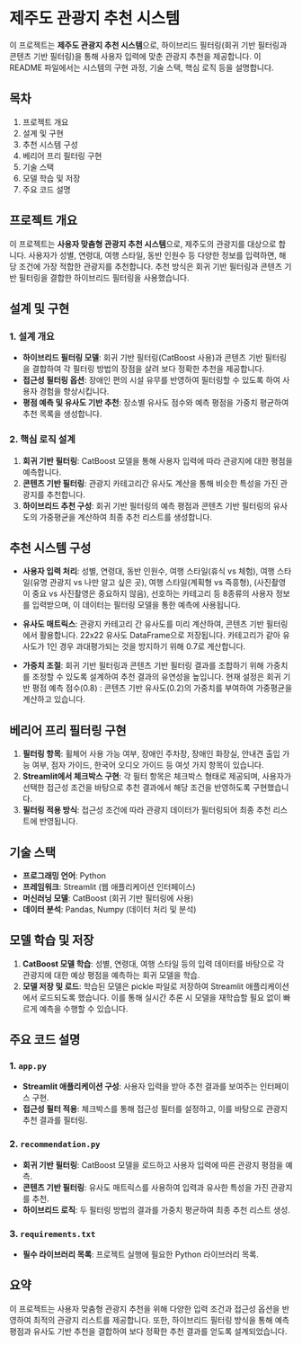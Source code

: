 # 제주도 관광지 추천 시스템

이 프로젝트는 **제주도 관광지 추천 시스템**으로, 하이브리드 필터링(회귀 기반 필터링과 콘텐츠 기반 필터링)을 통해 사용자 입력에 맞춘 관광지 추천을 제공합니다. 이 README 파일에서는 시스템의 구현 과정, 기술 스택, 핵심 로직 등을 설명합니다.

## 목차
1. 프로젝트 개요
2. 설계 및 구현
3. 추천 시스템 구성
4. 베리어 프리 필터링 구현
5. 기술 스택
6. 모델 학습 및 저장
7. 주요 코드 설명

## 프로젝트 개요

이 프로젝트는 **사용자 맞춤형 관광지 추천 시스템**으로, 제주도의 관광지를 대상으로 합니다. 사용자가 성별, 연령대, 여행 스타일, 동반 인원수 등 다양한 정보를 입력하면, 해당 조건에 가장 적합한 관광지를 추천합니다. 추천 방식은 회귀 기반 필터링과 콘텐츠 기반 필터링을 결합한 하이브리드 필터링을 사용했습니다.

## 설계 및 구현

### 1. 설계 개요

- **하이브리드 필터링 모델**: 회귀 기반 필터링(CatBoost 사용)과 콘텐츠 기반 필터링을 결합하여 각 필터링 방법의 장점을 살려 보다 정확한 추천을 제공합니다.
- **접근성 필터링 옵션**: 장애인 편의 시설 유무를 반영하여 필터링할 수 있도록 하여 사용자 경험을 향상시킵니다.
- **평점 예측 및 유사도 기반 추천**: 장소별 유사도 점수와 예측 평점을 가중치 평균하여 추천 목록을 생성합니다.

### 2. 핵심 로직 설계

1. **회귀 기반 필터링**: CatBoost 모델을 통해 사용자 입력에 따라 관광지에 대한 평점을 예측합니다.
2. **콘텐츠 기반 필터링**: 관광지 카테고리간 유사도 계산을 통해 비슷한 특성을 가진 관광지를 추천합니다.
3. **하이브리드 추천 구성**: 회귀 기반 필터링의 예측 평점과 콘텐츠 기반 필터링의 유사도의 가중평균을 계산하여 최종 추천 리스트를 생성합니다.

## 추천 시스템 구성

- **사용자 입력 처리**: 성별, 연령대, 동반 인원수, 여행 스타일(휴식 vs 체험), 여행 스타일(유명 관광지 vs 나만 알고 싶은 곳), 여행 스타일(계획형 vs 즉흥형), (사진촬영이 중요 vs 사진촬영은 중요하지 않음), 선호하는 카테고리 등 8종류의 사용자 정보를 입력받으며, 이 데이터는 필터링 모델을 통한 예측에 사용됩니다.

- **유사도 매트릭스**: 관광지 카테고리 간 유사도를 미리 계산하여, 콘텐츠 기반 필터링에서 활용합니다. 22x22 유사도 DataFrame으로 저장됩니다. 카테고리가 같아 유사도가 1인 경우 과대평가되는 것을 방지하기 위해 0.7로 계산합니다.
- **가중치 조절**: 회귀 기반 필터링과 콘텐츠 기반 필터링 결과를 조합하기 위해 가중치를 조정할 수 있도록 설계하여 추천 결과의 유연성을 높입니다. 현재 설정은 회귀 기반 평점 예측 점수(0.8) : 콘텐츠 기반 유사도(0.2)의 가중치를 부여하여 가중평균을 계산하고 있습니다.

## 베리어 프리 필터링 구현

1. **필터링 항목**: 휠체어 사용 가능 여부, 장애인 주차장, 장애인 화장실, 안내견 출입 가능 여부, 점자 가이드, 한국어 오디오 가이드 등 여섯 가지 항목이 있습니다.
2. **Streamlit에서 체크박스 구현**: 각 필터 항목은 체크박스 형태로 제공되며, 사용자가 선택한 접근성 조건을 바탕으로 추천 결과에서 해당 조건을 반영하도록 구현했습니다.
3. **필터링 적용 방식**: 접근성 조건에 따라 관광지 데이터가 필터링되어 최종 추천 리스트에 반영됩니다.

## 기술 스택

- **프로그래밍 언어**: Python
- **프레임워크**: Streamlit (웹 애플리케이션 인터페이스)
- **머신러닝 모델**: CatBoost (회귀 기반 필터링에 사용)
- **데이터 분석**: Pandas, Numpy (데이터 처리 및 분석)

## 모델 학습 및 저장

1. **CatBoost 모델 학습**: 성별, 연령대, 여행 스타일 등의 입력 데이터를 바탕으로 각 관광지에 대한 예상 평점을 예측하는 회귀 모델을 학습.
2. **모델 저장 및 로드**: 학습된 모델은 pickle 파일로 저장하여 Streamlit 애플리케이션에서 로드되도록 했습니다. 이를 통해 실시간 추론 시 모델을 재학습할 필요 없이 빠르게 예측을 수행할 수 있습니다.

## 주요 코드 설명

### 1. `app.py`

- **Streamlit 애플리케이션 구성**: 사용자 입력을 받아 추천 결과를 보여주는 인터페이스 구현.
- **접근성 필터 적용**: 체크박스를 통해 접근성 필터를 설정하고, 이를 바탕으로 관광지 추천 결과를 필터링.

### 2. `recommendation.py`

- **회귀 기반 필터링**: CatBoost 모델을 로드하고 사용자 입력에 따른 관광지 평점을 예측.
- **콘텐츠 기반 필터링**: 유사도 매트릭스를 사용하여 입력과 유사한 특성을 가진 관광지를 추천.
- **하이브리드 로직**: 두 필터링 방법의 결과를 가중치 평균하여 최종 추천 리스트 생성.

### 3. `requirements.txt`

- **필수 라이브러리 목록**: 프로젝트 실행에 필요한 Python 라이브러리 목록.

## 요약

이 프로젝트는 사용자 맞춤형 관광지 추천을 위해 다양한 입력 조건과 접근성 옵션을 반영하여 최적의 관광지 리스트를 제공합니다. 또한, 하이브리드 필터링 방식을 통해 예측 평점과 유사도 기반 추천을 결합하여 보다 정확한 추천 결과를 얻도록 설계되었습니다.

